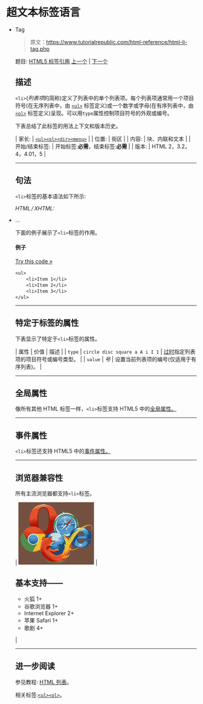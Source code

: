 # 超文本标签语言

*   Tag

    > 原文：<https://www.tutorialrepublic.com/html-reference/html-li-tag.php>

    题目: [HTML5 标签引用](html5-tags.php) [上一个](html-legend-tag.php) | [下一个](html-link-tag.php)

    ## 描述

    `<li>`(*列表项*的简称)定义了列表中的单个列表项。每个列表项通常用一个项目符号(在无序列表中，由 [`<ul>`](html-ul-tag.php) 标签定义)或一个数字或字母(在有序列表中，由 [`<ol>`](html-ol-tag.php) 标签定义)呈现。可以用`type`属性控制项目符号的外观或编号。

    下表总结了此标签的用法上下文和版本历史。

    | 家长: | [`<ul>`](html-ul-tag.php)[`<ol>`](html-ol-tag.php)[`<dir>`](html-dir-tag.php)[`<menu>`](html-menu-tag.php) |
    | 位置: | 街区 |
    | 内容: | 块、内联和文本 |
    | 开始/结束标签: | 开始标签:**必需**，结束标签:**必需** |
    | 版本: | HTML 2，3.2，4，4.01，5 |

    * * *

    ## 句法

    `<li>`标签的基本语法如下所示:

    *HTML / XHTML:* <li> ... </li>

    下面的例子展示了`<li>`标签的作用。

    #### 例子

    [Try this code »](../codelab.php?topic=html&file=li-tag "Try this code using online Editor")

    ```
    <ul>
        <li>Item 1</li>
        <li>Item 2</li>
        <li>Item 3</li>
    </ul>
    ```

    * * *

    ## 特定于标签的属性

    下表显示了特定于`<li>`标签的属性。

    | 属性 | 价值 | 描述 |
    | `type` | `circle
    disc
    square
    a
    A
    i
    I
    1` | [过时](../definitions.php#obsolete "Not supported in HTML5")指定列表项的项目符号或编号类型。 |
    | `value` | *号* | 设置当前列表项的编号(仅适用于有序列表)。 |

    * * *

    ## 全局属性

    像所有其他 HTML 标签一样，`<li>`标签支持 HTML5 中的[全局属性。](html5-global-attributes.php)

    * * *

    ## 事件属性

    `<li>`标签还支持 HTML5 中的[事件属性。](html5-event-attributes.php)

    * * *

    ## 浏览器兼容性

    所有主流浏览器都支持`<li>`标签。

    | ![Browsers Icon](img/e9331123c77668c1832e541c2fca1002.png) | 

    ## 基本支持——

    *   火狐 1+
    *   谷歌浏览器 1+
    *   Internet Explorer 2+
    *   苹果 Safari 1+
    *   歌剧 4+

     |

    * * *

    ## 进一步阅读

    参见教程: [HTML 列表](../html-tutorial/html-lists.php)。

    相关标签:[`<ul>`](html-ul-tag.php)[`<ol>`](html-ol-tag.php)。